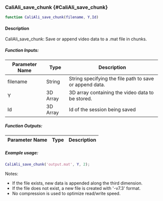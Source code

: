 ### CaliAli_save_chunk {#CaliAli_save_chunk}

```matlab
function CaliAli_save_chunk(filename, Y,Id)
```

#### Description
CaliAli_save_chunk: Save or append video data to a .mat file in chunks.

##### Function Inputs:
| Parameter Name | Type   | Description                 |
|---------------|--------|-----------------------------|
| filename      | String | String specifying the file path to save or append data. |
| Y             | 3D Array| 3D array containing the video data to be stored. |
| Id            | 3D Array| Id of the session being saved|

##### Function Outputs:
| Parameter Name | Type    | Description         |
|---------------|---------|---------------------|


##### Example usage:
```matlab
CaliAli_save_chunk('output.mat', Y, 2);
```

Notes:

- If the file exists, new data is appended along the third dimension.
- If the file does not exist, a new file is created with '-v7.3' format.
- No compression is used to optimize read/write speed.
